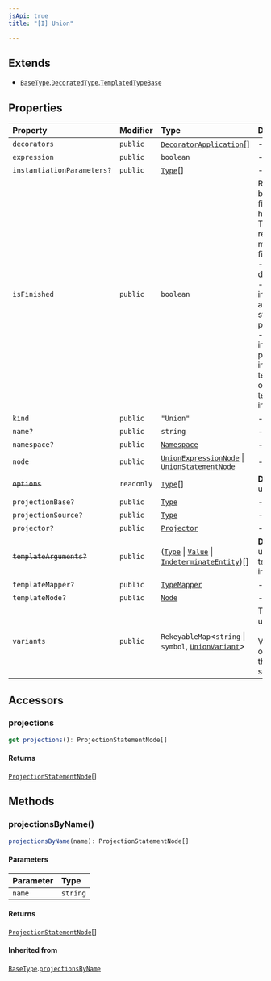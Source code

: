 ```yaml
---
jsApi: true
title: "[I] Union"

---
```

## Extends

- [`BaseType`](BaseType.md).[`DecoratedType`](DecoratedType.md).[`TemplatedTypeBase`](TemplatedTypeBase.md)

## Properties

| Property | Modifier | Type | Description | Overrides | Inherited from |
| :------ | :------ | :------ | :------ | :------ | :------ |
| `decorators` | `public` | [`DecoratorApplication`](DecoratorApplication.md)[] | - | [`DecoratedType`](DecoratedType.md).`decorators` | [`DecoratedType`](DecoratedType.md).`decorators` |
| `expression` | `public` | `boolean` | - | - | - |
| `instantiationParameters?` | `public` | [`Type`](../type-aliases/Type.md)[] | - | [`BaseType`](BaseType.md).`instantiationParameters` | [`BaseType`](BaseType.md).`instantiationParameters` |
| `isFinished` | `public` | `boolean` | Reflect if a type has been finished(Decorators have been called).<br />There is multiple reasons a type might not be finished:<br />- a template declaration will not<br />- a template instance that argument that are still template parameters<br />- a template instance that is only partially instantiated(like a templated operation inside a templated interface) | [`BaseType`](BaseType.md).`isFinished` | [`BaseType`](BaseType.md).`isFinished` |
| `kind` | `public` | `"Union"` | - | [`BaseType`](BaseType.md).`kind` | [`BaseType`](BaseType.md).`kind` |
| `name?` | `public` | `string` | - | - | - |
| `namespace?` | `public` | [`Namespace`](Namespace.md) | - | - | - |
| `node` | `public` | [`UnionExpressionNode`](UnionExpressionNode.md) \| [`UnionStatementNode`](UnionStatementNode.md) | - | [`BaseType`](BaseType.md).`node` | [`BaseType`](BaseType.md).`node` |
| ~~`options`~~ | `readonly` | [`Type`](../type-aliases/Type.md)[] | **Deprecated**<br />use variants | - | - |
| `projectionBase?` | `public` | [`Type`](../type-aliases/Type.md) | - | [`BaseType`](BaseType.md).`projectionBase` | [`BaseType`](BaseType.md).`projectionBase` |
| `projectionSource?` | `public` | [`Type`](../type-aliases/Type.md) | - | [`BaseType`](BaseType.md).`projectionSource` | [`BaseType`](BaseType.md).`projectionSource` |
| `projector?` | `public` | [`Projector`](Projector.md) | - | [`BaseType`](BaseType.md).`projector` | [`BaseType`](BaseType.md).`projector` |
| ~~`templateArguments?`~~ | `public` | ([`Type`](../type-aliases/Type.md) \| [`Value`](../type-aliases/Value.md) \| [`IndeterminateEntity`](IndeterminateEntity.md))[] | **Deprecated**<br />use templateMapper instead. | [`TemplatedTypeBase`](TemplatedTypeBase.md).`templateArguments` | [`TemplatedTypeBase`](TemplatedTypeBase.md).`templateArguments` |
| `templateMapper?` | `public` | [`TypeMapper`](TypeMapper.md) | - | [`TemplatedTypeBase`](TemplatedTypeBase.md).`templateMapper` | [`TemplatedTypeBase`](TemplatedTypeBase.md).`templateMapper` |
| `templateNode?` | `public` | [`Node`](../type-aliases/Node.md) | - | [`TemplatedTypeBase`](TemplatedTypeBase.md).`templateNode` | [`TemplatedTypeBase`](TemplatedTypeBase.md).`templateNode` |
| `variants` | `public` | `RekeyableMap`<`string` \| `symbol`, [`UnionVariant`](UnionVariant.md)\> | The variants of the union.<br /><br />Variants are ordered in order that they appear in source. | - | - |

## Accessors

### projections

```ts
get projections(): ProjectionStatementNode[]
```

#### Returns

[`ProjectionStatementNode`](ProjectionStatementNode.md)[]

## Methods

### projectionsByName()

```ts
projectionsByName(name): ProjectionStatementNode[]
```

#### Parameters

| Parameter | Type |
| :------ | :------ |
| `name` | `string` |

#### Returns

[`ProjectionStatementNode`](ProjectionStatementNode.md)[]

#### Inherited from

[`BaseType`](BaseType.md).[`projectionsByName`](BaseType.md#projectionsbyname)
